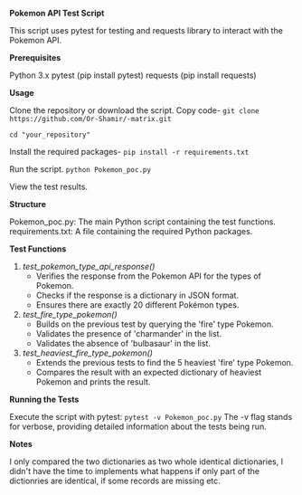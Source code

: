 

**Pokemon API Test Script**













This script uses pytest for testing and requests library to interact with the Pokemon API.







**Prerequisites**

Python 3.x
pytest (pip install pytest)
requests (pip install requests)












**Usage**

Clone the repository or download the script. Copy code-
`git clone https://github.com/Or-Shamir/-matrix.git`

`cd "your_repository"`

Install the required packages-
`pip install -r requirements.txt`

Run the script.
`python Pokemon_poc.py`

View the test results.









**Structure**

Pokemon_poc.py: The main Python script containing the test functions.
requirements.txt: A file containing the required Python packages.







**Test Functions**

1. _test_pokemon_type_api_response()_
    * Verifies the response from the Pokemon API for the types of Pokemon.
    * Checks if the response is a dictionary in JSON format.
    * Ensures there are exactly 20 different Pokémon types.
2. _test_fire_type_pokemon()_
    * Builds on the previous test by querying the 'fire' type Pokemon.
    * Validates the presence of 'charmander' in the list.
    * Validates the absence of 'bulbasaur' in the list.
3. _test_heaviest_fire_type_pokemon()_
    * Extends the previous tests to find the 5 heaviest 'fire' type Pokemon.
    * Compares the result with an expected dictionary of heaviest Pokemon and prints the result.
      






**Running the Tests**

Execute the script with pytest:
`pytest -v Pokemon_poc.py`
The -v flag stands for verbose, providing detailed information about the tests being run.



**Notes**

I only compared the two dictionaries as two whole identical dictionaries, I didn't have the time to implements what happens if only part of the dictionries are identical, if some records are missing etc.
